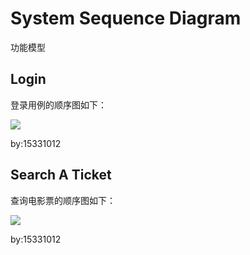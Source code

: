 # System Sequence Diagram
功能模型

## Login
登录用例的顺序图如下：

![](https://brumovie.github.io/Dashboard/doc/SystemSequenceDiagram/login.png)

by:15331012

## Search A Ticket
查询电影票的顺序图如下：

![](https://brumovie.github.io/Dashboard/doc/SystemSequenceDiagram/searchATicket.png)

by:15331012